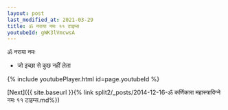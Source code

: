 ```yaml
---
layout: post
last_modified_at: 2021-03-29
title: ॐ नराया नमः ११ टाइम्स
youtubeId: gWK3lVmcwsA
---
```

 
 
 ॐ नराया नमः  
 
 -  जो इच्छा से कुछ नहीं लेता 
 
  
 
  
 
 
 
 
 
 


{% include youtubePlayer.html id=page.youtubeId %}
 
[Next]({{ site.baseurl }}{% link  split2/_posts/2014-12-16-ॐ कर्णिकारा महास्त्राविग्ने नमः ११ टाइम्स.md%})
 
